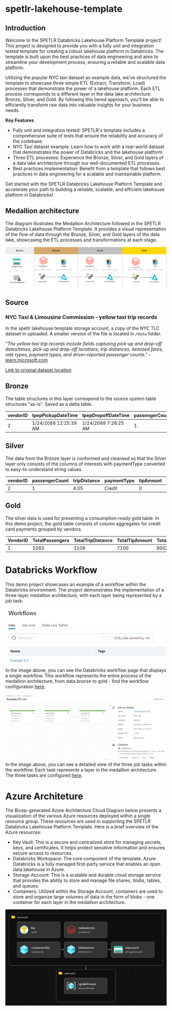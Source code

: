 # spetlr-lakehouse-template

## Introduction
Welcome to the SPETLR Databricks Lakehouse Platform Template project! This project is designed to provide you with a fully unit and integration tested template for creating a robust lakehouse platform in Databricks. The template is built upon the best practices of data engineering and aims to streamline your development process, ensuring a reliable and scalable data platform.

Utilizing the popular NYC taxi dataset as example data, we've structured the template to showcase three simple ETL (Extract, Transform, Load) processes that demonstrate the power of a lakehouse platform. Each ETL process corresponds to a different layer in the data lake architecture: Bronze, Silver, and Gold. By following this tiered approach, you'll be able to efficiently transform raw data into valuable insights for your business needs.

**Key Features**
 

* Fully unit and integration tested: SPETLR's template includes a comprehensive suite of tests that ensure the reliability and accuracy of the codebase.
* NYC Taxi dataset example: Learn how to work with a real-world dataset that demonstrates the power of Databricks and the lakehouse platform.
* Three ETL processes: Experience the Bronze, Silver, and Gold layers of a data lake architecture through our well-documented ETL processes.
* Best practices implementation: Benefit from a template that follows best practices in data engineering for a scalable and maintainable platform.

Get started with the SPETLR Databricks Lakehouse Platform Template and accelerate your path to building a reliable, scalable, and efficient lakehouse platform in Databricks!


## Medallion architecture
The diagram illustrates the Medallion Architecture followed in the SPETLR Databricks Lakehouse Platform Template. It provides a visual representation of the flow of data through the Bronze, Silver, and Gold layers of the data lake, showcasing the ETL processes and transformations at each stage.

![medallion-architecture](/img/medallion_architecture.drawio.png)





## Source

### NYC Taxi & Limousine Commission - yellow taxi trip records

In the spetlr lakehouse template storage account, a copy of the NYC TLC dataset in uploaded. A smaller version of the file is located in `/data` folder.

*"The yellow taxi trip records include fields capturing pick-up and drop-off dates/times, pick-up and drop-off locations, trip distances, itemized fares, rate types, payment types, and driver-reported passenger counts."* - [learn.microsoft.com](https://learn.microsoft.com/en-us/azure/open-datasets/dataset-taxi-yellow?tabs=azureml-opendatasets)

[Link to original dataset location](https://www.nyc.gov/site/tlc/about/tlc-trip-record-data.page)

## Bronze
The table structures in this layer correspond to the source system table structures "as-is". Saved as a delta table.

| vendorID | tpepPickupDateTime    | tpepDropoffDateTime  | passengerCount | tripDistance | puLocationId | doLocationId | rateCodeId | storeAndFwdFlag | paymentType | fareAmount | extra | mtaTax | improvementSurcharge | tipAmount | tollsAmount | totalAmount |
|----------|-----------------------|----------------------|----------------|--------------|--------------|--------------|------------|-----------------|-------------|------------|-------|--------|----------------------|-----------|-------------|-------------|
| 2        | 1/24/2088 12:25:39 AM | 1/24/2088 7:28:25 AM | 1              | 4.05         | 24           | 162          | 1          | N               | 2           | 14.5       | 0     | 0.5    | 0.3                  | 0         | 0           | 15.3        |

## Silver
The data from the Bronze layer is conformed and cleansed so that the Silver layer only consists of the columns of interests with paymentType converted to easy-to-understand string values.

| vendorID | passengerCount | tripDistance | paymentType | tipAmount | totalAmount |
|----------|----------------|--------------|-------------|-----------|-------------|
|   2       |    1  | 4.05            |     Credit        |   0        |      15.3       |

## Gold
The silver data is used for presenting a consumption-ready gold table. In this demo project, the gold table consists of column aggregates for credit card payments grouped by vendors.


| VendorID | TotalPassengers | TotalTripDistance | TotalTipAmount | TotalPaidAmount |
|----------|-----------------|-------------------|----------------|-----------------|
|     1     |    5083             |      1109             |  7100              |  90023               |


# Databricks Workflow
This demo project showcases an example of a workflow within the Databricks environment. The project demonstrates the implementation of a three-layer medallion architecture, with each layer being represented by a job task.

![workflow_overview](/img/workflows_overview.png)
In the image above, you can see the Databricks workflow page that displays a single workflow. This workflow represents the entire process of the medallion architecture, from data bronze to gold - find the workflow configuration [here](/src/jobs/workflows.yml).

![example_etl_workflow](/img/example_etl_workflow.png)
In the image above, you can see a detailed view of the three job tasks within the workflow. Each task represents a layer in the medallion architecture. The three tasks are configured [here](/src/jobs/tasks/). 

# Azure Architeture
The Bicep-generated Azure Architecture Cloud Diagram below presents a visualization of the various Azure resources deployed within a single resource group. These resources are used in supporting the SPETLR Databricks Lakehouse Platform Template. Here is a brief overview of the Azure resources:

* Key Vault: This is a secure and centralized store for managing secrets, keys, and certificates. It helps protect sensitive information and ensures secure access to resources.
* Databricks Workspace: The core component of the template. Azure Databricks is a fully managed first-party service that enables an open data lakehouse in Azure.
* Storage Account: This is a scalable and durable cloud storage service that provides the ability to store and manage file shares, blobs, tables, and queues.
* Containers: Utilized within the Storage Account, containers are used to store and organize large volumes of data in the form of blobs - one container for each layer in the medallion architecture. 

![az_arch](/img/azure_arhitecture.png)
